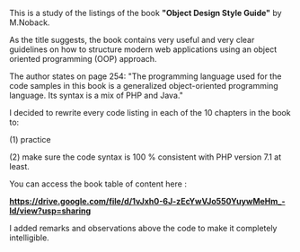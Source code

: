 This is a study of the listings of the book <b>"Object Design Style Guide"</b> by M.Noback.

As the title suggests, the book contains very useful and very clear guidelines on how 
to structure modern web applications using an object oriented programming (OOP) approach. 

The author states on page 254: "The programming language used for the code samples in this book is a generalized
object-oriented programming language. Its syntax is a mix of PHP and Java."

I decided to rewrite every code listing in each of the 10 chapters in the book to:

(1) practice 

(2) make sure the code syntax is 100 % consistent with PHP version 7.1 at least.

You can access the book table of content here :

<b>https://drive.google.com/file/d/1vJxh0-6J-zEcYwVJo550YuywMeHm_-ld/view?usp=sharing</b> 

I added remarks and observations above the code to make it completely intelligible.
